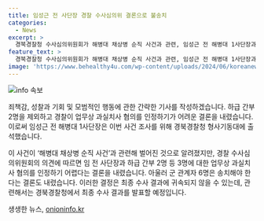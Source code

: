 ```yaml
---
title: 임성근 전 사단장 경찰 수사심의위 결론으로 불송치
categories:
  - News
excerpt: >
  경북경찰청 수사심의위원회가 해병대 채상병 순직 사건과 관련, 임성근 전 해병대 1사단장과 하급 간부 2명 등 3명에 대해 업무상 과실치사 혐의를 인정하기 어렵다는 결론을 내렸다. 이에 임 전 사단장과 2명의 하급 간부는 송치 대상에서 제외되었으며, 대신 군 관계자 6명은 송치 대상으로 결정되었다. 이와 관련해 경북경찰청 전담수사팀은 최종 수사 결과를 8일에 발표할 예정이다. 해당 사건과 관련한 심의 내용과 표결 결과는 공개되지 않을 예정이다.
feature_text: >
  경북경찰청 수사심의위원회가 해병대 채상병 순직 사건과 관련, 임성근 전 해병대 1사단장과 하급 간부 2명 등 3명에 대해 업무상 과실치사 혐의를 인정하기 어렵다는 결론을 내렸다. 이에 임 전 사단장과 2명의 하급 간부는 송치 대상에서 제외되었으며, 대신 군 관계자 6명은 송치 대상으로 결정되었다. 이와 관련해 경북경찰청 전담수사팀은 최종 수사 결과를 8일에 발표할 예정이다. 해당 사건과 관련한 심의 내용과 표결 결과는 공개되지 않을 예정이다.
image: 'https://www.behealthy4u.com/wp-content/uploads/2024/06/koreanews.jpg'
---
```


<p><img src="https://www.behealthy4u.com/wp-content/uploads/2024/06/koreanews.jpg" alt="info 속보" /></p>

<p>죄책감, 성찰과 기회 및 모범적인 행동에 관한 간략한 기사를 작성하겠습니다. 하급 간부 2명을 제외하고 경찰이 업무상 과실치사 혐의를 인정하기가 어려운 결론을 내렸습니다. 이로써 임성근 전 해병대 1사단장은 이번 사건 조사를 위해 경북경찰청 형사기동대에 출석했습니다.</p>

<p>이 사건이 ‘해병대 채상병 순직 사건’과 관련해 벌어진 것으로 알려졌지만, 경찰 수사심의위원회의 의견에 따르면 임 전 사단장과 하급 간부 2명 등 3명에 대한 업무상 과실치사 혐의를 인정하기 어렵다는 결론을 내렸습니다. 아울러 군 관계자 6명은 송치해야 한다는 결론도 내렸습니다. 이러한 결정은 최종 수사 결과에 귀속되지 않을 수 있는데, 관련해서는 경북경찰청에서 최종 수사 결과를 발표할 예정입니다.</p>
생생한 뉴스, <a href="https://onioninfo.kr" rel="dofollow">onioninfo.kr</a>


